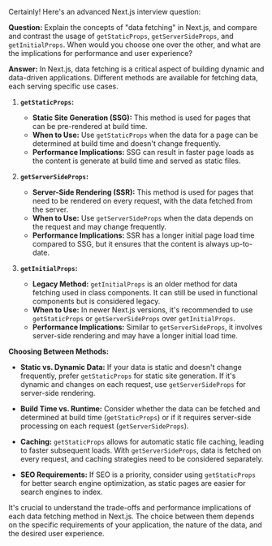 Certainly! Here's an advanced Next.js interview question:

**Question:**
Explain the concepts of "data fetching" in Next.js, and compare and contrast the usage of `getStaticProps`, `getServerSideProps`, and `getInitialProps`. When would you choose one over the other, and what are the implications for performance and user experience?

**Answer:**
In Next.js, data fetching is a critical aspect of building dynamic and data-driven applications. Different methods are available for fetching data, each serving specific use cases.

1. **`getStaticProps`:**
   - **Static Site Generation (SSG):** This method is used for pages that can be pre-rendered at build time.
   - **When to Use:** Use `getStaticProps` when the data for a page can be determined at build time and doesn't change frequently.
   - **Performance Implications:** SSG can result in faster page loads as the content is generate at build time and served as static files.

2. **`getServerSideProps`:**
   - **Server-Side Rendering (SSR):** This method is used for pages that need to be rendered on every request, with the data fetched from the server.
   - **When to Use:** Use `getServerSideProps` when the data depends on the request and may change frequently.
   - **Performance Implications:** SSR has a longer initial page load time compared to SSG, but it ensures that the content is always up-to-date.

3. **`getInitialProps`:**
   - **Legacy Method:** `getInitialProps` is an older method for data fetching used in class components. It can still be used in functional components but is considered legacy.
   - **When to Use:** In newer Next.js versions, it's recommended to use `getStaticProps` or `getServerSideProps` over `getInitialProps`.
   - **Performance Implications:** Similar to `getServerSideProps`, it involves server-side rendering and may have a longer initial load time.

**Choosing Between Methods:**
- **Static vs. Dynamic Data:** If your data is static and doesn't change frequently, prefer `getStaticProps` for static site generation. If it's dynamic and changes on each request, use `getServerSideProps` for server-side rendering.
  
- **Build Time vs. Runtime:** Consider whether the data can be fetched and determined at build time (`getStaticProps`) or if it requires server-side processing on each request (`getServerSideProps`).

- **Caching:** `getStaticProps` allows for automatic static file caching, leading to faster subsequent loads. With `getServerSideProps`, data is fetched on every request, and caching strategies need to be considered separately.

- **SEO Requirements:** If SEO is a priority, consider using `getStaticProps` for better search engine optimization, as static pages are easier for search engines to index.

It's crucial to understand the trade-offs and performance implications of each data fetching method in Next.js. The choice between them depends on the specific requirements of your application, the nature of the data, and the desired user experience.